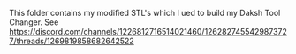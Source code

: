 This folder contains my modified STL's which I ued to build my Daksh Tool Changer. See
https://discord.com/channels/1226812716514021460/1262827455429873727/threads/1269819858682642522
